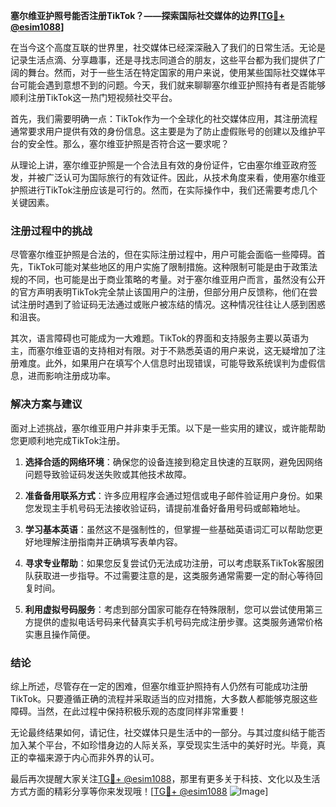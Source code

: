 **塞尔维亚护照号能否注册TikTok？——探索国际社交媒体的边界[[TG💪+ @esim1088](https://t.me/s/esim1088)]**

在当今这个高度互联的世界里，社交媒体已经深深融入了我们的日常生活。无论是记录生活点滴、分享趣事，还是寻找志同道合的朋友，这些平台都为我们提供了广阔的舞台。然而，对于一些生活在特定国家的用户来说，使用某些国际社交媒体平台可能会遇到意想不到的问题。今天，我们就来聊聊塞尔维亚护照持有者是否能够顺利注册TikTok这一热门短视频社交平台。

首先，我们需要明确一点：TikTok作为一个全球化的社交媒体应用，其注册流程通常要求用户提供有效的身份信息。这主要是为了防止虚假账号的创建以及维护平台的安全性。那么，塞尔维亚护照是否符合这一要求呢？

从理论上讲，塞尔维亚护照是一个合法且有效的身份证件，它由塞尔维亚政府签发，并被广泛认可为国际旅行的有效证件。因此，从技术角度来看，使用塞尔维亚护照进行TikTok注册应该是可行的。然而，在实际操作中，我们还需要考虑几个关键因素。

### 注册过程中的挑战

尽管塞尔维亚护照是合法的，但在实际注册过程中，用户可能会面临一些障碍。首先，TikTok可能对某些地区的用户实施了限制措施。这种限制可能是由于政策法规的不同，也可能是出于商业策略的考量。对于塞尔维亚用户而言，虽然没有公开的官方声明表明TikTok完全禁止该国用户的注册，但部分用户反馈称，他们在尝试注册时遇到了验证码无法通过或账户被冻结的情况。这种情况往往让人感到困惑和沮丧。

其次，语言障碍也可能成为一大难题。TikTok的界面和支持服务主要以英语为主，而塞尔维亚语的支持相对有限。对于不熟悉英语的用户来说，这无疑增加了注册难度。此外，如果用户在填写个人信息时出现错误，可能导致系统误判为虚假信息，进而影响注册成功率。

### 解决方案与建议

面对上述挑战，塞尔维亚用户并非束手无策。以下是一些实用的建议，或许能帮助您更顺利地完成TikTok注册。

1. **选择合适的网络环境**：确保您的设备连接到稳定且快速的互联网，避免因网络问题导致验证码发送失败或其他技术故障。

2. **准备备用联系方式**：许多应用程序会通过短信或电子邮件验证用户身份。如果您发现主手机号码无法接收验证码，请提前准备好备用号码或邮箱地址。

3. **学习基本英语**：虽然这不是强制性的，但掌握一些基础英语词汇可以帮助您更好地理解注册指南并正确填写表单内容。

4. **寻求专业帮助**：如果您反复尝试仍无法成功注册，可以考虑联系TikTok客服团队获取进一步指导。不过需要注意的是，这类服务通常需要一定的耐心等待回复时间。

5. **利用虚拟号码服务**：考虑到部分国家可能存在特殊限制，您可以尝试使用第三方提供的虚拟电话号码来代替真实手机号码完成注册步骤。这类服务通常价格实惠且操作简便。

### 结论

综上所述，尽管存在一定的困难，但塞尔维亚护照持有人仍然有可能成功注册TikTok。只要遵循正确的流程并采取适当的应对措施，大多数人都能够克服这些障碍。当然，在此过程中保持积极乐观的态度同样非常重要！

无论最终结果如何，请记住，社交媒体只是生活中的一部分。与其过度纠结于能否加入某个平台，不如珍惜身边的人际关系，享受现实生活中的美好时光。毕竟，真正的幸福来源于内心而非外界的认可。

最后再次提醒大家关注[TG💪+ @esim1088](https://t.me/s/esim1088)，那里有更多关于科技、文化以及生活方式方面的精彩分享等你来发现哦！[[TG💪+ @esim1088](https://t.me/s/esim1088) ![Image](https://i.postimg.cc/4NQfJmqS/Snipaste-2025-05-13-00-14-12.png)]